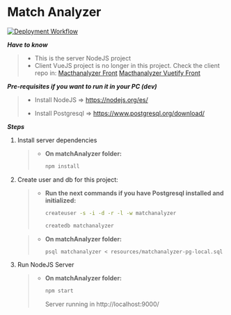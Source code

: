Match Analyzer
=======

[![Deployment Workflow](https://github.com/manelmendez/matchanalyzer/actions/workflows/deployment.yml/badge.svg)](https://github.com/manelmendez/matchanalyzer/actions/workflows/deployment.yml)

***Have to know***

> - This is the server NodeJS project 
> - Client VueJS project is no longer in this project. Check the client repo in: 
  >  [Macthanalyzer Front](https://github.com/manelmendez/matchanalyzer/matchanalyzer-front.git)
  >  [Macthanalyzer Vuetify Front](https://github.com/manelmendez/matchanalyzer-front-vuetify.git)

***Pre-requisites if you want to run it in your PC (dev)*** 
> - Install NodeJS => https://nodejs.org/es/
> 
> - Install Postgresql => https://www.postgresql.org/download/

***Steps***

 1. Install server dependencies 
 
	> - **On matchAnalyzer folder:**
    >   ```bash
    > 	npm install
    >   ```
 
 2. Create user and db for this project: 
 
	> - **Run the next commands if you have Postgresql installed and initialized:**
    >   ```bash
    > 	createuser -s -i -d -r -l -w matchanalyzer
    >   ```
    >   ```bash
    > 	createdb matchanalyzer
    >   ```

	> - **On matchAnalyzer folder:**
    >   ```bash
    > 	psql matchanalyzer < resources/matchanalyzer-pg-local.sql
    >   ```
 
 3. Run NodeJS Server
 
	> - **On matchAnalyzer folder:**
    >   ```bash
    > 	npm start
    >   ```
	> 	Server running in http://localhost:9000/